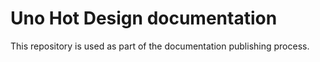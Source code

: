 # Uno Hot Design documentation

This repository is used as part of the documentation publishing process.